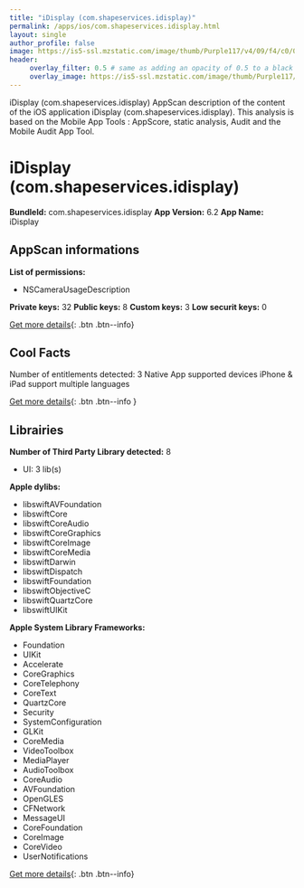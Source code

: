 ```yaml
---
title: "iDisplay (com.shapeservices.idisplay)"
permalink: /apps/ios/com.shapeservices.idisplay.html
layout: single
author_profile: false
image: https://is5-ssl.mzstatic.com/image/thumb/Purple117/v4/09/f4/c0/09f4c0e3-fb39-cf05-a484-81bfec44ab47/mzl.zbwmalua.png/512x512bb.jpg
header: 
     overlay_filter: 0.5 # same as adding an opacity of 0.5 to a black background
     overlay_image: https://is5-ssl.mzstatic.com/image/thumb/Purple117/v4/09/f4/c0/09f4c0e3-fb39-cf05-a484-81bfec44ab47/mzl.zbwmalua.png/512x512bb.jpg
---
```

iDisplay (com.shapeservices.idisplay) AppScan description of the content of the iOS application iDisplay (com.shapeservices.idisplay). This analysis is based on the Mobile App Tools : AppScore, static analysis, Audit and the Mobile Audit App Tool.

# iDisplay (com.shapeservices.idisplay)

**BundleId:** com.shapeservices.idisplay
**App Version:** 6.2
**App Name:** iDisplay


## AppScan informations 

**List of permissions:** 
- NSCameraUsageDescription
  
  
**Private keys:** 32
**Public keys:** 8
**Custom keys:** 3
**Low securit keys:** 0
  
[Get more details](/pricing.html){: .btn .btn--info}

## Cool Facts

Number of entitlements detected: 3
Native App
supported devices iPhone & iPad
support multiple languages
  
[Get more details](/pricing.html){: .btn .btn--info }

## Librairies 
**Number of Third Party Library detected:** 8
- UI: 3 lib(s)


**Apple dylibs:**
- libswiftAVFoundation
- libswiftCore
- libswiftCoreAudio
- libswiftCoreGraphics
- libswiftCoreImage
- libswiftCoreMedia
- libswiftDarwin
- libswiftDispatch
- libswiftFoundation
- libswiftObjectiveC
- libswiftQuartzCore
- libswiftUIKit


**Apple System Library Frameworks:**
- Foundation
- UIKit
- Accelerate
- CoreGraphics
- CoreTelephony
- CoreText
- QuartzCore
- Security
- SystemConfiguration
- GLKit
- CoreMedia
- VideoToolbox
- MediaPlayer
- AudioToolbox
- CoreAudio
- AVFoundation
- OpenGLES
- CFNetwork
- MessageUI
- CoreFoundation
- CoreImage
- CoreVideo
- UserNotifications


  
[Get more details](/pricing.html){: .btn .btn--info}

